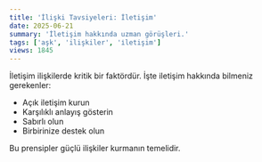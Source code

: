 ```yaml
---
title: 'İlişki Tavsiyeleri: İletişim'
date: 2025-06-21
summary: 'İletişim hakkında uzman görüşleri.'
tags: ['aşk', 'ilişkiler', 'i̇letişim']
views: 1845
---
```


İletişim ilişkilerde kritik bir faktördür. İşte i̇letişim hakkında bilmeniz gerekenler:

- Açık iletişim kurun
- Karşılıklı anlayış gösterin
- Sabırlı olun
- Birbirinize destek olun

Bu prensipler güçlü ilişkiler kurmanın temelidir.